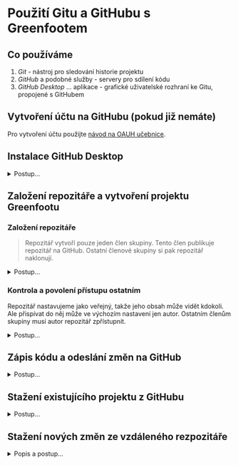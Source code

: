 # Použití Gitu a GitHubu s Greenfootem

## Co používáme
1. _Git_ - nástroj pro sledování historie projektu
2. _GitHub_ a podobné služby - servery pro sdílení kódu
3. _GitHub Desktop_ ... aplikace - grafické uživatelské rozhraní ke Gitu, propojené s GitHubem


## Vytvoření účtu na GitHubu (pokud již nemáte)

Pro vytvoření účtu použijte [návod na OAUH učebnice](https://github.com/oauh-ucebnice/github-registrace).

## Instalace GitHub Desktop

<details><summary>Postup...</summary>

1. <br />![](img/git-gft_010_ghdesk-install_0010_download.png)
1. <br />![](img/git-gft_010_ghdesk-install_0020_login.png)
1. <br />![](img/git-gft_010_ghdesk-install_0030_finished.png)

</details>


## Založení repozitáře a vytvoření projektu Greenfootu

### Založení repozitáře

> Repozitář vytvoří pouze jeden člen skupiny. Tento člen publikuje repozitář na GitHub. Ostatní členové skupiny si pak repozitář naklonují.

<details><summary>Postup...</summary>

1. <br />![](img/git-gft_020_create-repo_0010_create.png)
1. <br />![](img/git-gft_020_create-repo_0020_repo-name.png)
1. <br />![](img/git-gft_020_create-repo_0030_publish.png)
1. <br />![](img/git-gft_020_create-repo_0040_private.png)
1. <br />![](img/git-gft_020_create-repo_0050_pruzkumnik-repo.png)
1. <br />![](img/git-gft_020_create-repo_0060_web-repo.png)
</details>

### Kontrola a povolení přístupu ostatním

Repozitář nastavujeme jako veřejný, takže jeho obsah může vidět kdokoli. Ale přispívat do něj může ve výchozím nastavení jen autor. Ostatním členům skupiny musí autor repozitář zpřístupnit.

<details><summary>Postup...</summary>

1. <br />![](img/git-gft_030_share_0010_settings.png)
1. <br />![](img/git-gft_030_share_0020_collaborators.png)

Uvedeným členům skupiny pošlete pozvánku pomocí _Add Member_. Pozvánka jim dojde mailem a zároveň se zobrazí na GitHubu. Teprve až pozvánku přijmou, můžou do repozitáře přispívat.

> Pokud byste omylem vytvořili privátní rezpozitář (není viditelný veřejně), můžete toto nastavení změnit viz žlutá šipka.

</details>


## Zápis kódu a odeslání změn na GitHub

<details><summary>Postup...</summary>

1. Při první vytvoření do repozitáře zkopírujeme kód<br />![](img/git-gft_040_code_0010_copy.png)

> Později už měníme existující kód. Otevřeme si projekt v&nbsp;Greenfootu a píšeme stejně, jak jsme zvyklí.

2. Každou novou funkčnost bychom měli zapsat jako nový commit<br />
![](img/git-gft_040_code_0020_commit.png)
3. Uložené commity poté můžeme odeslat do vzdáleného repozitáře<br />![](img/git-gft_040_code_0030_push.png)
4. Po odeslání commitů se aktuální stav projektu objeví i ve vzdáleném repozitáři<br />![Aktualizovaný repozitář na webu](img/git-gft_040_code_0050_web-repo.png)

> Dokud neprovedeme operaci „push“, ostatní členové projektu naše změny neuvidí.

Než si projekt otevřeme po delší době, měli bychom si načíst změny, které provedli mezitím naši kolegové:

1. <br />![](img/git-gft_040_code_0040_fetch.png)


</details>


## Stažení existujícího projektu z GitHubu

<details><summary>Postup...</summary>

1. <br />![](img/git-gft_050_clone_0010_url.png)
1. <br />![](img/git-gft_050_clone_0020_clone.png)
1. <br />![](img/git-gft_050_clone_0030_enter-url.png)

</details>


## Stažení nových změn ze vzdáleného rezpozitáře

<details><summary>Popis a postup...</summary>

V&nbsp;době, kdy s&nbsp;repozitářem nepracujete, mohlo dojít k&nbsp;nahrání nových commitů do vzdáleného repozitáře.
Mohlo to nastat tak, že:
- Někdo z&nbsp;vašich kolegů nahrál do vzdáleného repozitáře své úpravy.
- Vy jste provedli úpravy projektu na jiném počítači a nahráli změny do repozitáře.

Před začátkem další práce je třeba tyto commity stáhnout tak, abyste měli k&nbsp;dispozici aktuální verzi kódu (pozor, toto se neprovádí automaticky).

1. <br />![](img/git-gft_040_code_0040_fetch.png)

</details>
